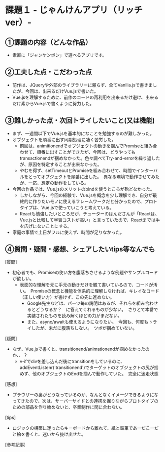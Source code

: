 # 課題１ - じゃんけんアプリ（リッチver）-

## ①課題の内容（どんな作品）
- 素直に「ジャンケンポン」で遊べるアプリです。　

## ②工夫した点・こだわった点
- 前作は、JQueryや外部のライブラリーに頼らず、全てVanilla.jsで書きましたが、今回は、出来るだけVue.jsで書いた。
- Vue.jsを理解するために、前作のコードの再利用を出来るだけ避け、出来るだけ素からVue.jsで書くように努力した。

## ③難しかった点・次回トライしたいこと(又は機能)
- まず、一週間以下でVue.jsを基本的になことを勉強するのが難しかった。
- オブジェクトを順番に出す同期処理に凄く苦労した。
  - 前回は、animitionendでオブジェクトの動きを掴んでPromiseと組み合わせて、順番に出すことができたが、今回は、どうやってもtransactionendが掴めなかった。色々調べてTry-and-errorを繰り返したが、原因を特定することが出来なかった。
  - やむを得ず、setTimeoutとPromiseを組み合わせて、時間でインターバルをとってオブジェクトを順番に出した。　異なる環境で動作させてみたが、一応、想定の動作をしている。
- 今回の作品では、Vue.jsのメリットのbindを使うところが殆どなかった。
  - しかしながら、今回の経験で、Vue.jsを概念を少し理解でき、自分が最終的に作りたいモノに使えるフレームワークだと分かったので、プロトタイプは、Vue.jsで使っていこうと考えている。
  - Reactも勉強したいところだが、チューターのはんださんが「Reactは、Vue.jsと比較して学習コストが高い」と言っていたので、Reactまでは手を広げにないことにする。
- 家庭の事情で土日がフルに使えず、時間が足りなかった。

## ④質問・疑問・感想、シェアしたいtips等なんでも
[質問]
- 初心者でも、Promiseの使い方を腹落ちさせるような例題やサンプルコードが欲しい。　
  - 表面的な理解を元に手元の動きだけを観て書いているので、コードが汚い。　Promiseの概念と機能を体系的に理解しなければ、キレイなコード（正しい使い方）が書けず、この先に進めない。　
    - Google先生などは、パーツ毎の説明はあるが、それらを組み合わせるとどうなるか？　に答えてくれるものが少ない。　さりとて本番で実装されたものを読み解くほどの力がまだない。 
    - また、async/awaitも使えるようになりたい。　今回も、何度もトライしたが、未だに腹落ちしない。　ツボが掴めていない。

[疑問]　
- なぜ、Vue.jsで書くと、transitionend/animationendが掴めなかったのか、、？　　
  - v-ifでdivを差し込んだ後にtransitionをしているのに、addEventListenr('transitionend')でターゲットのオブジェクトの尻が掴めず、他のオブジェクトのEndを掴んで動作していた。　完全に迷走状態

[感想]　
  - プラウザーの裏がどうなっているのか、なんとなくイメージできるようになってきたので、次は、サーバーサイドとの連携を掘りながらプロトタイプのための部品を作り始めないと、卒業制作に間に合わない。

[tips]　
  - ロジックの構築に迷ったらキーボードから離れて、紙と鉛筆であーだこーだと絵を書くと、迷いから抜け出せた。

[参考記事]
